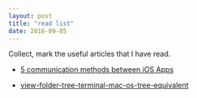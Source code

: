 ```yaml
---
layout: post
title: "read list"
date: 2016-09-05
---
```

Collect, mark the useful articles that I have read.

- [5 communication methods between iOS Apps](http://toutiao.com/i6325413937604985345/)

- [view-folder-tree-terminal-mac-os-tree-equivalent](http://osxdaily.com/2016/09/09/view-folder-tree-terminal-mac-os-tree-equivalent/)
